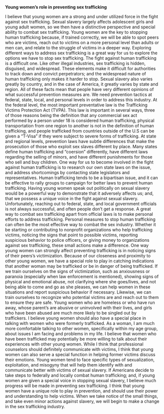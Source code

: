 **Young women’s role in preventing sex trafficking**

I believe that young women are a strong and under utilized force in the fight against sex trafficking. Sexual slavery largely affects adolescent girls and young adult women, so we then have a distinctive perspective and special ability to combat sex trafficking. Young women are the key to stopping human trafficking because, if trained correctly, we will be able to spot peers who are victims, reach out to victims on a more personal level than adults or men can, and relate to the struggle of victims in a deeper way. Exploring different ways to address sex trafficking is a great way for us to explore the options we have to stop sex trafficking.
The fight against human trafficking is a difficult one. Like other illegal industries, sex trafficking is hidden, disguised, and widespread. These elements make it difficult for authorities to track down and convict perpetrators; and the widespread nature of human trafficking only makes it harder to stop. Sexual slavery also varies greatly by country, and in the case of America, it greatly varies by state and region. All of these facts mean that people have very different opinions of what successful prevention measures are. We need prevention tactics at federal, state, local, and personal levels in order to address this industry.
At the federal level, the most important preventative law is the Trafficking Victims Protection Act (TVPA). This law is important in several ways, three of those reasons being the definition that any commercial sex act performed by a person under 18 is considered human trafficking, physical transportation from one region to another is not in the definition of human trafficking, and people trafficked from countries outside of the U.S can be given a “T-Visa” if they were subject to severe forms of trafficking.
At state and regional levels, prevention laws have subtle differences that make the prosecution of those who exploit sex slaves different by place. Many states define human trafficking and “coersion” differently, have different laws regarding the selling of minors, and have different punishments for those who sell and buy children. One way for us to become involved in the fight against human trafficking is to research our own state laws on the issue, and address shortcomings by contacting state legislators and representatives. Human trafficking tends to be a bipartisan issue, and it can be effective to rally groups to campaign for better laws to prevent human trafficking. Having young women speak out politically on sexual slavery would be a powerful way to demonstrate that it adversely affects us; and, that we possess a unique voice in the fight against sexual slavery.
Unfortunately, reaching out to federal, state, and local government officials is not always successful, and often people don’t get a response. A great way to combat sex trafficking apart from official laws is to make personal efforts to address trafficking. Personal measures to stop human trafficking can often be the most effective way to combat the sex industry. Whether it be starting or contributing to nonprofit organizations who help trafficking victims, noticing the signs that point to possible victims, reporting suspicious behavior to police officers, or giving money to organizations against sex trafficking, these small actions make a difference.
One way young women can strongly affect preventing trafficking is in noticing signs of their peers’s victimization. Because of our closeness and proximity to other young women, we have a special role to play in catching indications that another woman may be trafficked or be in danger of being trafficked. If we train ourselves on the signs of victimization, such as anxiousness or paranoia (especially when law enforcement is mentioned), showing signs of physical and emotional abuse, not clarifying where she goes/lives, and not being able to come and go as she pleases, we can help women in these situations and report suspicious behavior if necessary. Likewise, we can train ourselves to recognize who potential victims are and reach out to them to ensure they are safe. Young women who are homeless or who have run away, whose parent’s are abusive or uninvolved with their lives, and girls who have been abused are much more likely to be singled out by traffickers.
I believe young women should also have a special place in talking with women who were formerly trafficked. As a woman, I am much more comfortable talking to other women, specifically within my age group, about issues I am facing and problems in my life. I believe that women who have been trafficked may potentially be more willing to talk about their experiences with other young women. While I think that professional counselors should definitely communicate with victims, I think that young women can also serve a special function in helping former victims discuss their emotions. Young women tend to face specific types of sexualization, exploitation, and misogyny that will help them identify with and communicate better with victims of sexual slavery.
If Americans decide to take steps to federally and locally combat human trafficking; and, if young women are given a special voice in stopping sexual slavery, I believe much progress will be made in preventing sex trafficking. I think that young women have a unique role to play in prevention, and should use their power and understanding to help victims. When we take notice of the small things, and take even minor actions against slavery, we will begin to make a change in the sex trafficking industry.
